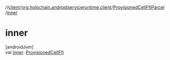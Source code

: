 //[client](../../../index.md)/[org.holochain.androidserviceruntime.client](../index.md)/[ProvisionedCellFfiParcel](index.md)/[inner](inner.md)

# inner

[androidJvm]\
val [inner](inner.md): [ProvisionedCellFfi](../-provisioned-cell-ffi/index.md)